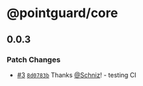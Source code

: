 # @pointguard/core

## 0.0.3

### Patch Changes

- [#3](https://github.com/Schniz/pointguard/pull/3) [`8d0783b`](https://github.com/Schniz/pointguard/commit/8d0783b2aac867be3eaec57901b775df453b768f) Thanks [@Schniz](https://github.com/Schniz)! - testing CI
